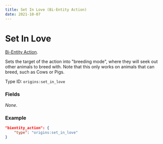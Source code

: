 ```yaml
---
title: Set In Love (Bi-Entity Action)
date: 2021-10-07
---
```

# Set In Love

[Bi-Entity Action](../bientity_actions.md).

Sets the target of the action into "breeding mode", where they will seek out other animals to breed with. Note that this only works on animals that can breed, such as Cows or Pigs.

Type ID: `origins:set_in_love`

### Fields

_None_.

### Example

```json
"bientity_action": {
    "type": "origins:set_in_love"
}
```

[//]: <> (flushed)
